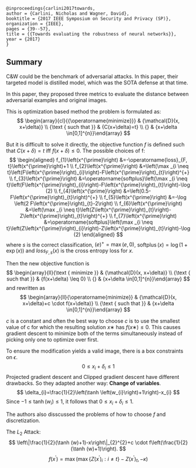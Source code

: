 ```
@inproceedings{carlini2017towards,
author = {Carlini, Nicholas and Wagner, David},
booktitle = {2017 IEEE Symposium on Security and Privacy (SP)},
organization = {IEEE},
pages = {39--57},
title = {{Towards evaluating the robustness of neural networks}},
year = {2017}
}
```

## Summary
C&W could be the benchmark of adversarial attacks. In this paper, their targeted model is distilled model, which was the SOTA defense at that time.

In this paper, they proposed three metrics to evaluate the distance between adversarial examples and original images.

This is optimization based method the problem is formulated as:
$$
\begin{array}{cl}{{\operatorname{minimize}}} & {\mathcal{D}(x, x+\delta)} \\ {\text { such that }} & {C(x+\delta)=t} \\ {} & {x+\delta \in[0,1]^{n}}\end{array}
$$

But it is difficult to solve it directly, the objective function $f$ is defined such that $C(x+\delta)=t$ iff $f(x+\delta) \leq 0$. The possible choices of f:
$$
\begin{aligned} f_{1}\left(x^{\prime}\right) &=-\operatorname{loss}_{F, t}\left(x^{\prime}\right)+1 \\ f_{2}\left(x^{\prime}\right) &=\left(\max _{i \neq t}\left(F\left(x^{\prime}\right)_{i}\right)-F\left(x^{\prime}\right)_{t}\right)^{+} \\ f_{3}\left(x^{\prime}\right) &=\operatorname{softplus}\left(\max _{i \neq t}\left(F\left(x^{\prime}\right)_{i}\right)-F\left(x^{\prime}\right)_{t}\right)-\log (2) \\ f_{4}\left(x^{\prime}\right) &=\left(0.5-F\left(x^{\prime}\right)_{t}\right)^{+} \\ f_{5}\left(x^{\prime}\right) &=-\log \left(2 F\left(x^{\prime}\right)_{t}-2\right) \\ f_{6}\left(x^{\prime}\right) &=\left(\max _{i \neq t}\left(Z\left(x^{\prime}\right)_{t}\right)-Z\left(x^{\prime}\right)_{t}\right)^{+} \\ f_{7}\left(x^{\prime}\right) &=\operatorname{softplus}\left(\max _{i \neq t}\left(Z\left(x^{\prime}\right)_{i}\right)-Z\left(x^{\prime}\right)_{t}\right)-\log (2) \end{aligned}
$$
where $s$ is the correct classification, $(e)^+ = \max(e,0)$, $\operatorname{softplus}(x)=\log (1+\exp (x))$ and $loss_{F,s}(x)$ is the cross entropy loss for $x$.

Then the new objective function is 
$$
\begin{array}{ll}{\text { minimize }} & {\mathcal{D}(x, x+\delta)} \\ {\text { such that }} & {f(x+\delta) \leq 0} \\ {} & {x+\delta \in[0,1]^{n}}\end{array}
$$
and rewritten as 
$$
\begin{array}{ll}{\operatorname{minimize}} & {\mathcal{D}(x, x+\delta)+c \cdot f(x+\delta)} \\ {\text { such that }} & {x+\delta \in[0,1]^{n}}\end{array}
$$

$c$ is a constant and often the best way to choose
$c$ is to use the smallest value of c for which the resulting solution $x∗$ has $f(x∗) ≤ 0$. This causes gradient descent to minimize both of the terms simultaneously instead of picking only one to optimize over first.

To ensure the modification yields a valid image, there is a box constraints on $\epsilon$.
$$
0 \leq x_{i}+\delta_{i} \leq 1
$$
Projected gradient descent and Clipped gradient descent have different drawbacks. So they adapted another way: **Change of variables**.
$$
\delta_{i}=\frac{1}{2}\left(\tanh \left(w_{i}\right)+1\right)-x_{i}
$$
Since $-1 \leq \tanh \left(w_{i}\right) \leq 1$, it follows that $0 \leq x_{i}+\delta_{i} \leq 1$.

The authors also disscussed the problems of how to choose $f$ and discretization.

The $L_2$ Attack:
$$
\left\|\frac{1}{2}(\tanh (w)+1)-x\right\|_{2}^{2}+c \cdot f\left(\frac{1}{2}(\tanh (w)+1)\right).
$$
$$
f\left(x^{\prime}\right)=\max \left(\max \left\{Z\left(x^{\prime}\right)_{i} : i \neq t\right\}-Z\left(x^{\prime}\right)_{t},-\kappa\right)
$$